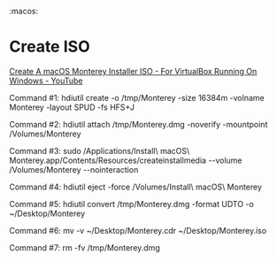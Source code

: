 :macos:

# Create ISO

[Create A macOS Monterey Installer ISO - For VirtualBox Running On Windows - YouTube](https://www.youtube.com/watch?v=q9koLQSqrlc)

Command #1: hdiutil create -o /tmp/Monterey -size 16384m -volname Monterey -layout SPUD -fs HFS+J

Command #2: hdiutil attach /tmp/Monterey.dmg -noverify -mountpoint /Volumes/Monterey

Command #3: sudo /Applications/Install\ macOS\ Monterey.app/Contents/Resources/createinstallmedia --volume /Volumes/Monterey --nointeraction

Command #4: hdiutil eject -force /Volumes/Install\ macOS\ Monterey

Command #5: hdiutil convert /tmp/Monterey.dmg -format UDTO -o ~/Desktop/Monterey

Command #6: mv -v ~/Desktop/Monterey.cdr ~/Desktop/Monterey.iso

Command #7: rm -fv /tmp/Monterey.dmg
